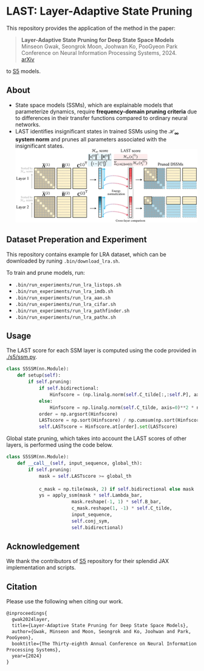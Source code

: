 # LAST: Layer-Adaptive State Pruning

This repository provides the application of the method in the paper:
> **Layer-Adaptive State Pruning for Deep State Space Models**\
> Minseon Gwak, Seongrok Moon, Joohwan Ko, PooGyeon Park\
> Conference on Neural Information Processing Systems, 2024.\
> [arXiv](https://arxiv.org/abs/2411.02824)

to [S5](https://arxiv.org/abs/2208.04933) models.

## About
- State space models (SSMs), which are explainable models that parameterize dynamics, require **frequency-domain pruning criteria** due to differences in their transfer functions compared to ordinary neural networks.
- LAST identifies insignificant states in trained SSMs using the **$\mathcal{H}_{\infty}$ system norm** and prunes all parameters associated with the insignificant states.
![LAST](./docs/figures/pngs/last.png "LAST")

## Dataset Preperation and Experiment

This repository contains example for LRA dataset, which can be downloaded by runing `.bin/download_lra.sh`.

To train and prune models, run:
- `.bin/run_experiments/run_lra_listops.sh`
- `.bin/run_experiments/run_lra_imdb.sh`
- `.bin/run_experiments/run_lra_aan.sh`
- `.bin/run_experiments/run_lra_cifar.sh`
- `.bin/run_experiments/run_lra_pathfinder.sh`
- `.bin/run_experiments/run_lra_pathx.sh`

## Usage
The LAST score for each SSM layer is computed using the code provided in [./s5/ssm.py](s5/ssm.py).
```python
class S5SSM(nn.Module):
    def setup(self):
        if self.pruning:
            if self.bidirectional:
                Hinfscore = (np.linalg.norm(self.C_tilde[:,:self.P], axis=0)+np.linalg.norm(self.C_tilde[:,-self.P:], axis=0))/2 **2 * np.linalg.norm(self.B_bar, axis=1)**2 / ((1-np.abs(self.Lambda_bar))**2 + 1e-8)
            else:
                Hinfscore = np.linalg.norm(self.C_tilde, axis=0)**2 * np.linalg.norm(self.B_bar, axis=1)**2 / ((1-np.abs(self.Lambda_bar))**2 + 1e-8)
            order = np.argsort(Hinfscore)
            LASTscore = np.sort(Hinfscore) / np.cumsum(np.sort(Hinfscore)[::-1])[::-1]
            self.LASTscore = Hinfscore.at[order].set(LASTscore)
```
Global state pruning, which takes into account the LAST scores of other layers, is performed using the code below.
```python
class S5SSM(nn.Module):
    def __call__(self, input_sequence, global_th):
        if self.pruning:
            mask = self.LASTscore >= global_th

            c_mask = np.tile(mask, 2) if self.bidirectional else mask
            ys = apply_ssm(mask * self.Lambda_bar,
                        mask.reshape(-1, 1) * self.B_bar,
                        c_mask.reshape(1, -1) * self.C_tilde,
                        input_sequence,
                        self.conj_sym,
                        self.bidirectional)
```


## Acknowledgement
We thank the contributors of [S5](https://github.com/lindermanlab/S5) repository for their splendid JAX implementation and scripts.


## Citation
Please use the following when citing our work.
```
@inproceedings{
  gwak2024layer,
  title={Layer-Adaptive State Pruning for Deep State Space Models},
  author={Gwak, Minseon and Moon, Seongrok and Ko, Joohwan and Park, PooGyeon},
  booktitle={The Thirty-eighth Annual Conference on Neural Information Processing Systems},
  year={2024}
}
```

